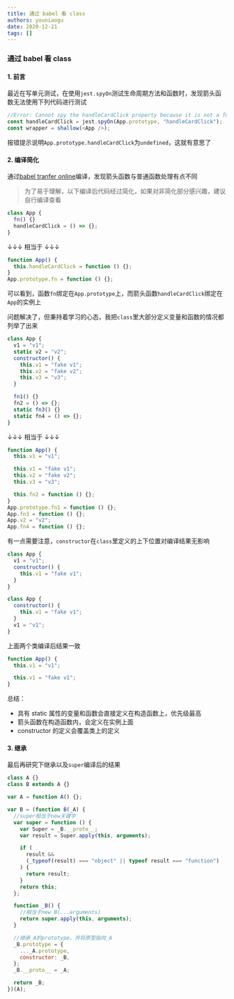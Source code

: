 ```yaml
---
title: 通过 babel 看 class
authors: youniaogu
date: 2020-12-21
tags: []
---
```


### 通过 babel 看 class

#### 1. 前言

最近在写单元测试，在使用`jest.spyOn`测试生命周期方法和函数时，发现箭头函数无法使用下列代码进行测试

```javascript
//Error: Cannot spy the handleCardClick property because it is not a function; undefined given instead
const handleCardClick = jest.spyOn(App.prototype, "handleCardClick");
const wrapper = shallow(<App />);
```

报错提示说明`App.prototype.handleCardClick`为`undefined`，这就有意思了

#### 2. 编译简化

通过[babel tranfer online](https://babeljs.io/repl/#?browsers=&build=&builtIns=false&spec=false&loose=false&code_lz=FBA&debug=false&forceAllTransforms=false&shippedProposals=false&circleciRepo=&evaluate=true&fileSize=false&timeTravel=false&sourceType=module&lineWrap=false&presets=es2015%2Creact%2Cstage-2&prettier=false&targets=&version=7.12.9&externalPlugins=)编译，发现箭头函数与普通函数处理有点不同

> 为了易于理解，以下编译后代码经过简化，如果对非简化部分感兴趣，建议自行编译查看

```javascript
class App {
  fn() {}
  handleCardClick = () => {};
}
```

↓↓↓ 相当于 ↓↓↓

```javascript
function App() {
  this.handleCardClick = function () {};
}
App.prototype.fn = function () {};
```

可以看到，函数`fn`绑定在`App.prototype`上，而箭头函数`handleCardClick`绑定在`App`的实例上

问题解决了，但秉持着学习的心态，我把`class`里大部分定义变量和函数的情况都列举了出来

```javascript
class App {
  v1 = "v1";
  static v2 = "v2";
  constructor() {
    this.v1 = "fake v1";
    this.v2 = "fake v2";
    this.v3 = "v3";
  }

  fn1() {}
  fn2 = () => {};
  static fn3() {}
  static fn4 = () => {};
}
```

↓↓↓ 相当于 ↓↓↓

```javascript
function App() {
  this.v1 = "v1";

  this.v1 = "fake v1";
  this.v2 = "fake v2";
  this.v3 = "v3";

  this.fn2 = function () {};
}
App.prototype.fn1 = function () {};
App.fn3 = function () {};
App.v2 = "v2";
App.fn4 = function () {};
```

有一点需要注意，`constructor`在`class`里定义的上下位置对编译结果无影响

```javascript
class App {
  v1 = "v1";
  constructor() {
    this.v1 = "fake v1";
  }
}

class App {
  constructor() {
    this.v1 = "fake v1";
  }
  v1 = "v1";
}
```

上面两个类编译后结果一致

```javascript
function App() {
  this.v1 = "v1";

  this.v1 = "fake v1";
}
```

总结：

- 具有 static 属性的变量和函数会直接定义在构造函数上，优先级最高
- 箭头函数在构造函数内，会定义在实例上面
- constructor 的定义会覆盖类上的定义

#### 3. 继承

最后再研究下继承以及`super`编译后的结果

```javascript
class A {}
class B extends A {}
```

```javascript
var A = function A() {};

var B = (function B(_A) {
  //super相当于new关键字
  var super = function () {
    var Super = _B.__proto__;
    var result = Super.apply(this, arguments);

    if (
      result &&
      (_typeof(result) === "object" || typeof result === "function")
    ) {
      return result;
    }
    return this;
  };

  function _B() {
    //相当于new B(...arguments)
    return super.apply(this, arguments);
  }

  //继承_A的prototype，并将原型指向_A
  _B.prototype = {
    ..._A.prototype,
    constructor: _B,
  };
  _B.__proto__ = _A;

  return _B;
})(A);
```
